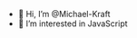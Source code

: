 - 👋 Hi, I’m @Michael-Kraft
- 👀 I’m interested in JavaScript


<!---
Michael-Kraft/Michael-Kraft is a ✨ special ✨ repository because its `README.md` (this file) appears on your GitHub profile.
You can click the Preview link to take a look at your changes.
--->
